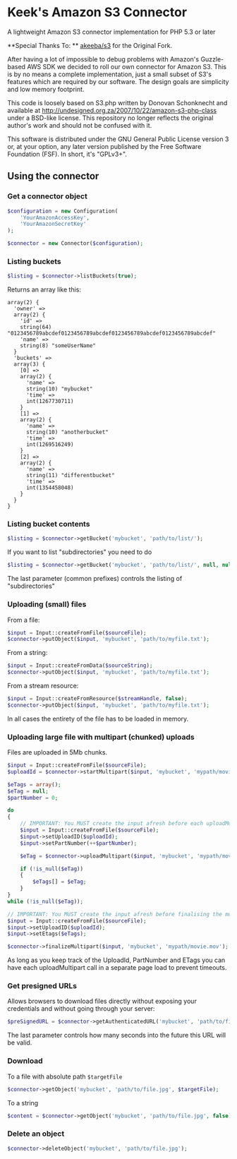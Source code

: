 # Keek's Amazon S3 Connector

A lightweight Amazon S3 connector implementation for PHP 5.3 or later

**Special Thanks To: ** [akeeba/s3](https://github.com/akeeba/s3) for the Original Fork.

After having a lot of impossible to debug problems with Amazon's Guzzle-based AWS SDK we decided to roll our own
connector for Amazon S3. This is by no means a complete implementation, just a small subset of S3's features which are
required by our software. The design goals are simplicity and low memory footprint.

This code is loosely based on S3.php written by Donovan Schonknecht and available at
http://undesigned.org.za/2007/10/22/amazon-s3-php-class under a BSD-like license. This repository no longer reflects
the original author's work and should not be confused with it.

This software is distributed under the GNU General Public License version 3 or, at your option, any
later version published by the Free Software Foundation (FSF). In short, it's "GPLv3+".

## Using the connector

### Get a connector object

```php
$configuration = new Configuration(
	'YourAmazonAccessKey',
	'YourAmazonSecretKey'
);

$connector = new Connector($configuration);
```

### Listing buckets

```php
$listing = $connector->listBuckets(true);
```

Returns an array like this:

```
array(2) {
  'owner' =>
  array(2) {
    'id' =>
    string(64) "0123456789abcdef0123456789abcdef0123456789abcdef0123456789abcdef"
    'name' =>
    string(8) "someUserName"
  }
  'buckets' =>
  array(3) {
    [0] =>
    array(2) {
      'name' =>
      string(10) "mybucket"
      'time' =>
      int(1267730711)
    }
    [1] =>
    array(2) {
      'name' =>
      string(10) "anotherbucket"
      'time' =>
      int(1269516249)
    }
    [2] =>
    array(2) {
      'name' =>
      string(11) "differentbucket"
      'time' =>
      int(1354458048)
    }
  }
}
```

### Listing bucket contents

```php
$listing = $connector->getBucket('mybucket', 'path/to/list/');
```

If you want to list "subdirectories" you need to do

```php
$listing = $connector->getBucket('mybucket', 'path/to/list/', null, null, '/', true);
```

The last parameter (common prefixes) controls the listing of "subdirectories"

### Uploading (small) files

From a file:

```php
$input = Input::createFromFile($sourceFile);
$connector->putObject($input, 'mybucket', 'path/to/myfile.txt');
```

From a string:

```php
$input = Input::createFromData($sourceString);
$connector->putObject($input, 'mybucket', 'path/to/myfile.txt');
```

From a stream resource:

```php
$input = Input::createFromResource($streamHandle, false);
$connector->putObject($input, 'mybucket', 'path/to/myfile.txt');
```

In all cases the entirety of the file has to be loaded in memory.

### Uploading large file with multipart (chunked) uploads

Files are uploaded in 5Mb chunks.

```php
$input = Input::createFromFile($sourceFile);
$uploadId = $connector->startMultipart($input, 'mybucket', 'mypath/movie.mov');

$eTags = array();
$eTag = null;
$partNumber = 0;

do
{
	// IMPORTANT: You MUST create the input afresh before each uploadMultipart call
	$input = Input::createFromFile($sourceFile);
	$input->setUploadID($uploadId);
	$input->setPartNumber(++$partNumber);

	$eTag = $connector->uploadMultipart($input, 'mybucket', 'mypath/movie.mov');

	if (!is_null($eTag))
	{
		$eTags[] = $eTag;
	}
}
while (!is_null($eTag));

// IMPORTANT: You MUST create the input afresh before finalising the multipart upload
$input = Input::createFromFile($sourceFile);
$input->setUploadID($uploadId);
$input->setEtags($eTags);

$connector->finalizeMultipart($input, 'mybucket', 'mypath/movie.mov');
```

As long as you keep track of the UploadId, PartNumber and ETags you can have each uploadMultipart call in a separate
page load to prevent timeouts.

### Get presigned URLs

Allows browsers to download files directly without exposing your credentials and without going through your server:

```php
$preSignedURL = $connector->getAuthenticatedURL('mybucket', 'path/to/file.jpg', 60);
```

The last parameter controls how many seconds into the future this URL will be valid.

### Download

To a file with absolute path `$targetFile`

```php
$connector->getObject('mybucket', 'path/to/file.jpg', $targetFile);
```

To a string

```php
$content = $connector->getObject('mybucket', 'path/to/file.jpg', false);
```

### Delete an object

```php
$connector->deleteObject('mybucket', 'path/to/file.jpg');
```
